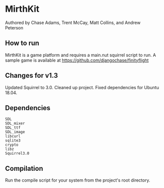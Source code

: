 # MirthKit
Authored by Chase Adams, Trent McCay, Matt Collins, and Andrew Peterson

## How to run
MirthKit is a game platform and requires a main.nut squirrel script to run. A sample game is
available at https://github.com/djangochase/finityflight

## Changes for v1.3
Updated Squirrel to 3.0. Cleaned up project. Fixed dependencies for Ubuntu 18.04.

## Dependencies
```g++
SDL
SDL_mixer
SDL_ttf
SDL_image
libcurl
sqlite3
crypto
libz
Squirrel3.0
```

## Compilation
Run the compile script for your system from the project's root directory.
